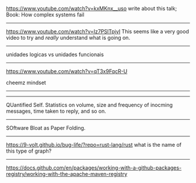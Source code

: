 <https://www.youtube.com/watch?v=kxMKnx__uso>
write about this talk;
Book: How complex systems fail

___

<https://www.youtube.com/watch?v=Iz7PSlTpjyI>
This seems like a very good video to try and *really* understand what is going on.

___

unidades logicas vs unidades funcionais

___

<https://www.youtube.com/watch?v=qT3x9FqcR-U>

cheemz mindset

___

___

QUantified Self.
Statistics on volume, size and frequency of inocming messages, time taken to reply, and so on.

___

SOftware Bloat as Paper Folding.

___

<https://9-volt.github.io/bug-life/?repo=rust-lang/rust>
what is the name of this type of graph?

___

<https://docs.github.com/en/packages/working-with-a-github-packages-registry/working-with-the-apache-maven-registry>
